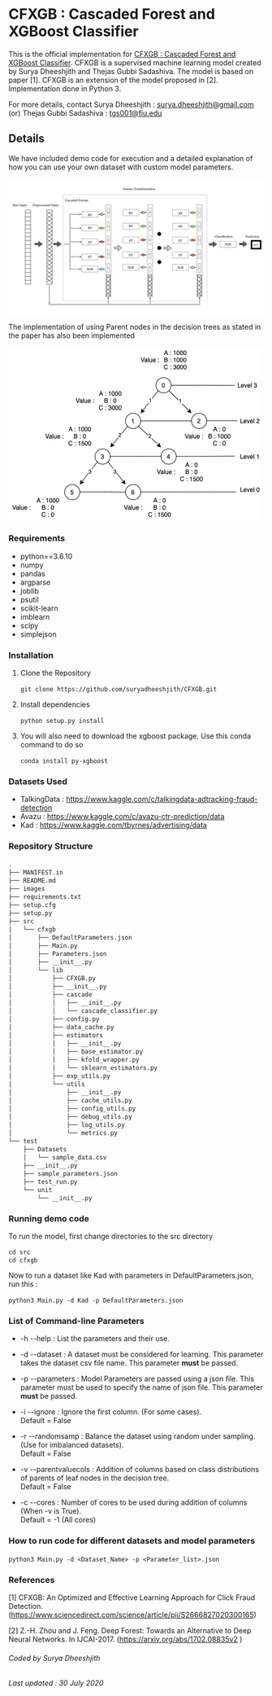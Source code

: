 <!-- [![Build Status](https://travis-ci.com/suryadheeshjith/CFXGB.svg?token=knvpVbu96NR4wtBr8v1E&branch=master)](https://travis-ci.com/suryadheeshjith/CFXGB)
[![codecov](https://codecov.io/gh/suryadheeshjith/CFXGB/branch/master/graph/badge.svg?token=XSIRP3ODQK)](https://codecov.io/gh/suryadheeshjith/CFXGB) -->

# CFXGB : Cascaded Forest and XGBoost Classifier

This is the official implementation for [CFXGB : Cascaded Forest and XGBoost Classifier](). CFXGB is a supervised machine learning model created by Surya Dheeshjith and Thejas Gubbi Sadashiva. The model is based on paper [1]. CFXGB is an extension of the model proposed in [2]. Implementation done in Python 3.

For more details, contact Surya Dheeshjith : surya.dheeshjith@gmail.com (or) Thejas Gubbi Sadashiva : tgs001@fiu.edu


## Details

We have included demo code for execution and a detailed explanation of how you can use your own dataset with custom model parameters.


![Pipeline](/images/Pipeline2.png)

The implementation of using Parent nodes in the decision trees as stated in the paper has also been implemented

![Parent nodes](/images/DecisionTree4.png)

### Requirements


* python==3.6.10
* numpy
* pandas
* argparse
* joblib
* psutil
* scikit-learn
* imblearn
* scipy
* simplejson


### Installation

1. Clone the Repository

    ```git clone https://github.com/suryadheeshjith/CFXGB.git```

2. Install dependencies

    ```python setup.py install```

3. You will also need to download the xgboost package. Use this conda command to do so

    ```conda install py-xgboost```



### Datasets Used    

  - TalkingData : https://www.kaggle.com/c/talkingdata-adtracking-fraud-detection
  - Avazu : https://www.kaggle.com/c/avazu-ctr-prediction/data
  - Kad : https://www.kaggle.com/tbyrnes/advertising/data



### Repository Structure


    .
    ├── MANIFEST.in
    ├── README.md
    ├── images
    ├── requirements.txt
    ├── setup.cfg
    ├── setup.py
    ├── src
    │   └── cfxgb
    │       ├── DefaultParameters.json
    │       ├── Main.py
    │       ├── Parameters.json
    │       ├── __init__.py
    │       └── lib
    │           ├── CFXGB.py
    │           ├── __init__.py
    │           ├── cascade
    │           │   ├── __init__.py
    │           │   └── cascade_classifier.py
    │           ├── config.py
    │           ├── data_cache.py
    │           ├── estimators
    │           │   ├── __init__.py
    │           │   ├── base_estimator.py
    │           │   ├── kfold_wrapper.py
    │           │   └── sklearn_estimators.py
    │           ├── exp_utils.py
    │           └── utils
    │               ├── __init__.py
    │               ├── cache_utils.py
    │               ├── config_utils.py
    │               ├── debug_utils.py
    │               ├── log_utils.py
    │               └── metrics.py
    └── test
        ├── Datasets
        │   └── sample_data.csv
        ├── __init__.py
        ├── sample_parameters.json
        ├── test_run.py
        └── unit
            └── __init__.py


### Running demo code

To run the model, first change directories to the src directory

```
cd src
cd cfxgb
```

Now to run a dataset like Kad with parameters in DefaultParameters.json, run this :

```python3 Main.py -d Kad -p DefaultParameters.json```

### List of Command-line Parameters

* -h --help : List the parameters and their use.

* -d --dataset : A dataset must be considered for learning. This parameter takes the dataset csv file name. This parameter **must** be passed.    

* -p --parameters : Model Parameters are passed using a json file. This parameter must be used to specify the name of json file. This parameter **must** be passed.  

* -i --ignore : Ignore the first column. (For some cases).  
                Default = False

* -r --randomsamp : Balance the dataset using random under sampling. (Use for imbalanced datasets).   
                    Default = False

* -v --parentvaluecols : Addition of columns based on class distributions of parents of leaf nodes in the decision tree.    
                                Default = False

* -c --cores : Number of cores to be used during addition of columns (When -v is True).    
                         Default = -1 (All cores)

### How to run code for different datasets and model parameters

```python3 Main.py -d <Dataset_Name> -p <Parameter_list>.json```

### References
[1] CFXGB: An Optimized and Effective Learning Approach for Click Fraud Detection. (https://www.sciencedirect.com/science/article/pii/S2666827020300165)

[2]  Z.-H. Zhou and J. Feng. Deep Forest: Towards an Alternative to Deep Neural Networks.
In IJCAI-2017. (https://arxiv.org/abs/1702.08835v2 ) 





###### Coded by Surya Dheeshjith

###### Last updated : 30 July 2020
